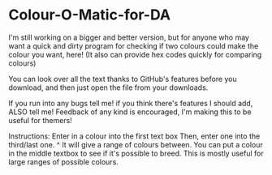 # Colour-O-Matic-for-DA


I'm still working on a bigger and better version, but for anyone who may want a quick and dirty program for checking if two colours could make the colour you want, here! (It also can provide hex codes quickly for comparing colours)

You can look over all the text thanks to GitHub's features before you download, and then just open the file from your downloads.

If you run into any bugs tell me! if you think there's features I should add, ALSO tell me! Feedback of any kind is encouraged, I'm making this to be useful for themers!


Instructions: 
Enter in a colour into the first text box
Then, enter one into the third/last one.
^ It will give a range of colours between.
You can put a colour in the middle textbox to see if it's possible to breed. This is mostly useful for large ranges of possible colours.
